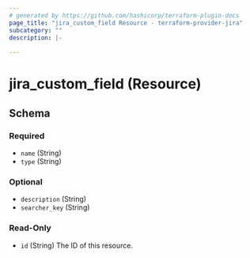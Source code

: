 ```yaml
---
# generated by https://github.com/hashicorp/terraform-plugin-docs
page_title: "jira_custom_field Resource - terraform-provider-jira"
subcategory: ""
description: |-
  
---
```


# jira_custom_field (Resource)





<!-- schema generated by tfplugindocs -->
## Schema

### Required

- `name` (String)
- `type` (String)

### Optional

- `description` (String)
- `searcher_key` (String)

### Read-Only

- `id` (String) The ID of this resource.


